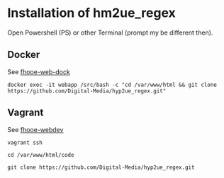 # Installation of hm2ue_regex

Open Powershell (PS) or other Terminal (prompt my be different then).

## Docker

See [fhooe-web-dock](https://github.com/Digital-Media/fhooe-web-dock)

```shell
docker exec -it webapp /src/bash -c "cd /var/www/html && git clone https://github.com/Digital-Media/hyp2ue_regex.git"
```

## Vagrant

See [fhooe-webdev](https://github.com/Digital-Media/fhooe-webdev)

```shell
vagrant ssh
```
```shell
cd /var/www/html/code
```
```
git clone https://github.com/Digital-Media/hyp2ue_regex.git
```
